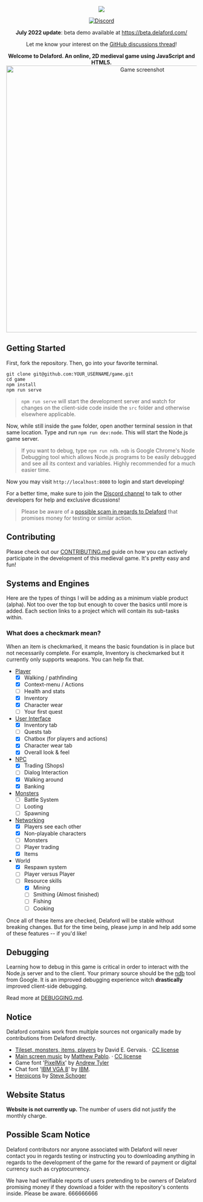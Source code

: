 <p align="center">
  <img src="https://github.com/Delaford/game/raw/master/src/assets/github/logo.png"/>
</p>

<div align="center">
<a href="https://discord.gg/nkZnHvD"><img src="https://camo.githubusercontent.com/b12a95e20b7ca35f918c0ab5103fe56b6f44c067/68747470733a2f2f696d672e736869656c64732e696f2f62616467652f636861742d6f6e253230646973636f72642d3732383964612e737667" alt="Discord" /></a>
  
  **July 2022 update**: beta demo available at https://beta.delaford.com/
  
  Let me know your interest on the [GitHub discussions thread](https://github.com/delaford/game/discussions/152)!
</div>

<p align="center">
  <strong>Welcome to Delaford. An online, 2D medieval game using JavaScript and HTML5.</strong>

  <img width="704" alt="Game screenshot" src="https://github.com/delaford/game/blob/master/src/assets/github/readme_hero.png">
</p>

## Getting Started

First, fork the repository. Then, go into your favorite terminal.

    git clone git@github.com:YOUR_USERNAME/game.git
    cd game
    npm install
    npm run serve

> `npm run serve` will start the development server and watch for changes on the client-side code inside the `src` folder and otherwise elsewhere applicable.

Now, while still inside the `game` folder, open another terminal session in that same location. Type and run `npm run dev:node`. This will start the Node.js game server.

> If you want to debug, type `npm run ndb`. `ndb` is Google Chrome's Node Debugging tool which allows Node.js programs to be easily debugged and see all its context and variables. Highly recommended for a much easier time.

Now you may visit `http://localhost:8080` to login and start developing!

For a better time, make sure to join the [Discord channel](https://discord.gg/nkZnHvD) to talk to other developers for help and exclusive dicussions!

> Please be aware of a [possible scam in regards to Delaford](https://github.com/delaford/game#possible-scam-notice) that promises money for testing or similar action.

## Contributing

Please check out our [CONTRIBUTING.md](https://github.com/Delaford/game/blob/master/.github/CONTRIBUTING.md) guide on how you can actively participate in the development of this medieval game. It's pretty easy and fun!

## Systems and Engines

Here are the types of things I will be adding as a minimum viable product (alpha). Not too over the top but enough to cover the basics until more is added. Each section links to a project which will contain its sub-tasks within.

### What does a checkmark mean?

When an item is checkmarked, it means the basic foundation is in place but not necessarily complete. For example, Inventory is checkmarked but it currently only supports weapons. You can help fix that.

- [Player](https://github.com/Delaford/game/projects/1)
  - [x] Walking / pathfinding
  - [x] Context-menu / Actions
  - [ ] Health and stats
  - [x] Inventory
  - [x] Character wear
  - [ ] Your first quest
- [User Interface](https://github.com/Delaford/game/projects/2)
  - [x] Inventory tab
  - [ ] Quests tab
  - [x] Chatbox (for players and actions)
  - [x] Character wear tab
  - [x] Overall look &amp; feel
- [NPC](https://github.com/Delaford/game/projects/3)
  - [x] Trading (Shops)
  - [ ] Dialog Interaction
  - [x] Walking around
  - [x] Banking
- [Monsters](https://github.com/Delaford/game/projects/3)
  - [ ] Battle System
  - [ ] Looting
  - [ ] Spawning
- [Networking](https://github.com/Delaford/game/projects/5)
  - [x] Players see each other
  - [x] Non-playable characters
  - [ ] Monsters
  - [ ] Player trading
  - [x] Items
- World
  - [x] Respawn system
  - [ ] Player versus Player
  - [ ] Resource skills
    - [x] Mining
    - [ ] Smithing (Almost finished)
    - [ ] Fishing
    - [ ] Cooking

Once all of these items are checked, Delaford will be stable without breaking changes. But for the time being, please jump in and help add some of these features -- if you'd like!

## Debugging

Learning how to debug in this game is critical in order to interact with the Node.js server and to the client. Your primary source should be the [ndb](https://github.com/GoogleChromeLabs/ndb) tool from Google. It is an improved debugging experience witch **drastically** improved client-side debugging.

Read more at [DEBUGGING.md](debugging.md).

## Notice

Delaford contains work from multiple sources not organically made by contributions from Delaford directly.

- [Tileset, monsters, items, players](http://pousse.rapiere.free.fr/tome/tome-tiles.htm) by David E. Gervais. &middot; [CC license](https://creativecommons.org/licenses/by/3.0/)
- [Main screen music](https://opengameart.org/content/enchanted-festival) by [Matthew Pablo](http://www.matthewpablo.com). &middot; [CC license](https://creativecommons.org/licenses/by/3.0/)
- Game font '[PixelMix](https://www.dafont.com/pixelmix.font)' by [Andrew Tyler](http://andrewtyler.net/fonts/)
- Chat font '[IBM VGA 8](https://int10h.org/oldschool-pc-fonts/fontlist/)' by [IBM](https://www.ibm.com).
- [Heroicons](https://github.com/sschoger/heroicons-ui) by [Steve Schoger](http://www.steveschoger.com/)

## Website Status

**Website is not currently up.** The number of users did not justify the monthly charge.

## Possible Scam Notice

Delaford contributors nor anyone associated with Delaford will never contact you in regards testing or instructing you to downloading anything in regards to the development of the game for the reward of payment or digital currency such as cryptocurrency.

We have had verifiable reports of users pretending to be owners of Delaford promising money if they download a folder with the repository's contents inside. Please be aware.
666666666
